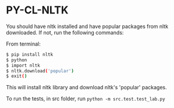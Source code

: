 # PY-CL-NLTK

You should have nltk installed and have popular packages from nltk downloaded.
If not, run the following commands:

From terminal:
```bash
$ pip install nltk
$ python
$ import nltk
$ nltk.download('popular')
$ exit()
```

This will install nltk library and download nltk's 'popular' packages.

To run the tests, in src folder, run `python -m src.test.test_lab.py`